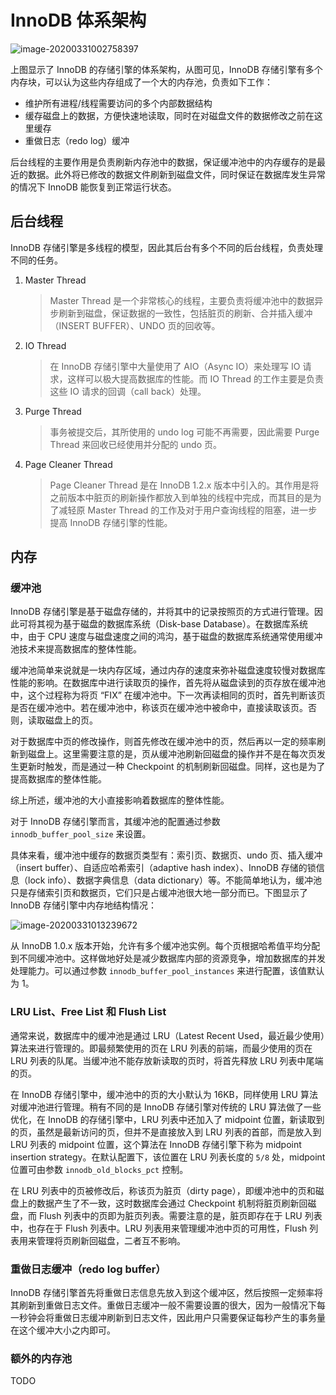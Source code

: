 # InnoDB 体系架构

![image-20200331002758397](https://i.loli.net/2020/03/31/pQeqIumTo9bVkfD.png)

上图显示了 InnoDB 的存储引擎的体系架构，从图可见，InnoDB 存储引擎有多个内存块，可以认为这些内存组成了一个大的内存池，负责如下工作：
- 维护所有进程/线程需要访问的多个内部数据结构
- 缓存磁盘上的数据，方便快速地读取，同时在对磁盘文件的数据修改之前在这里缓存
- 重做日志（redo log）缓冲

后台线程的主要作用是负责刷新内存池中的数据，保证缓冲池中的内存缓存的是最近的数据。此外将已修改的数据文件刷新到磁盘文件，同时保证在数据库发生异常的情况下 InnoDB 能恢复到正常运行状态。

## 后台线程

InnoDB 存储引擎是多线程的模型，因此其后台有多个不同的后台线程，负责处理不同的任务。

1. Master Thread
   
   > Master Thread 是一个非常核心的线程，主要负责将缓冲池中的数据异步刷新到磁盘，保证数据的一致性，包括脏页的刷新、合并插入缓冲（INSERT BUFFER）、UNDO 页的回收等。
2. IO Thread
   
   > 在 InnoDB 存储引擎中大量使用了 AIO（Async IO）来处理写 IO 请求，这样可以极大提高数据库的性能。而 IO Thread 的工作主要是负责这些 IO 请求的回调（call back）处理。
3. Purge Thread
   
   > 事务被提交后，其所使用的 undo log 可能不再需要，因此需要 Purge Thread 来回收已经使用并分配的 undo 页。
4. Page Cleaner Thread
   
   > Page Cleaner Thread 是在 InnoDB 1.2.x 版本中引入的。其作用是将之前版本中脏页的刷新操作都放入到单独的线程中完成，而其目的是为了减轻原 Master Thread 的工作及对于用户查询线程的阻塞，进一步提高 InnoDB 存储引擎的性能。

## 内存

### 缓冲池

InnoDB 存储引擎是基于磁盘存储的，并将其中的记录按照页的方式进行管理。因此可将其视为基于磁盘的数据库系统（Disk-base Database）。在数据库系统中，由于 CPU 速度与磁盘速度之间的鸿沟，基于磁盘的数据库系统通常使用缓冲池技术来提高数据库的整体性能。

缓冲池简单来说就是一块内存区域，通过内存的速度来弥补磁盘速度较慢对数据库性能的影响。在数据库中进行读取页的操作，首先将从磁盘读到的页存放在缓冲池中，这个过程称为将页 “FIX” 在缓冲池中。下一次再读相同的页时，首先判断该页是否在缓冲池中。若在缓冲池中，称该页在缓冲池中被命中，直接读取该页。否则，读取磁盘上的页。

对于数据库中页的修改操作，则首先修改在缓冲池中的页，然后再以一定的频率刷新到磁盘上。这里需要注意的是，页从缓冲池刷新回磁盘的操作并不是在每次页发生更新时触发，而是通过一种 Checkpoint 的机制刷新回磁盘。同样，这也是为了提高数据库的整体性能。

综上所述，缓冲池的大小直接影响着数据库的整体性能。

对于 InnoDB 存储引擎而言，其缓冲池的配置通过参数 `innodb_buffer_pool_size` 来设置。

具体来看，缓冲池中缓存的数据页类型有：索引页、数据页、undo 页、插入缓冲（insert buffer）、自适应哈希索引（adaptive hash index）、InnoDB 存储的锁信息（lock info）、数据字典信息（data dictionary）等。不能简单地认为，缓冲池只是存储索引页和数据页，它们只是占缓冲池很大地一部分而已。下图显示了 InnoDB 存储引擎中内存地结构情况：

![image-20200331013239672](https://i.loli.net/2020/03/31/lXcMxN6jSW8BoI1.png)

从 InnoDB 1.0.x 版本开始，允许有多个缓冲池实例。每个页根据哈希值平均分配到不同缓冲池中。这样做地好处是减少数据库内部的资源竞争，增加数据库的并发处理能力。可以通过参数 `innodb_buffer_pool_instances` 来进行配置，该值默认为 1。

### LRU List、Free List 和 Flush List

通常来说，数据库中的缓冲池是通过 LRU（Latest Recent Used，最近最少使用）算法来进行管理的。即最频繁使用的页在 LRU 列表的前端，而最少使用的页在 LRU 列表的队尾。当缓冲池不能存放新读取的页时，将首先释放 LRU 列表中尾端的页。

在 InnoDB 存储引擎中，缓冲池中的页的大小默认为 16KB，同样使用 LRU 算法对缓冲池进行管理。稍有不同的是 InnoDB 存储引擎对传统的 LRU 算法做了一些优化，在 InnoDB 的存储引擎中，LRU 列表中还加入了 midpoint 位置，新读取到的页，虽然是最新访问的页，但并不是直接放入到 LRU 列表的首部，而是放入到 LRU 列表的 midpoint 位置，这个算法在 InnoDB 存储引擎下称为 midpoint insertion strategy。在默认配置下，该位置在 LRU 列表长度的 `5/8` 处，midpoint 位置可由参数 `innodb_old_blocks_pct` 控制。

在 LRU 列表中的页被修改后，称该页为脏页（dirty page），即缓冲池中的页和磁盘上的数据产生了不一致，这时数据库会通过 Checkpoint 机制将脏页刷新回磁盘，而 Flush 列表中的页即为脏页列表。需要注意的是，脏页即存在于 LRU 列表中，也存在于 Flush 列表中。LRU 列表用来管理缓冲池中页的可用性，Flush 列表用来管理将页刷新回磁盘，二者互不影响。

### 重做日志缓冲（redo log buffer）

InnoDB 存储引擎首先将重做日志信息先放入到这个缓冲区，然后按照一定频率将其刷新到重做日志文件。重做日志缓冲一般不需要设置的很大，因为一般情况下每一秒钟会将重做日志缓冲刷新到日志文件，因此用户只需要保证每秒产生的事务量在这个缓冲大小之内即可。

### 额外的内存池

TODO